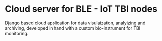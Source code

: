 

# Cloud server for BLE - IoT TBI nodes

Django based cloud application for data visulaization, analyizing and archiving, developed in hand with a custom bio-instrument for TBI monitoring.


